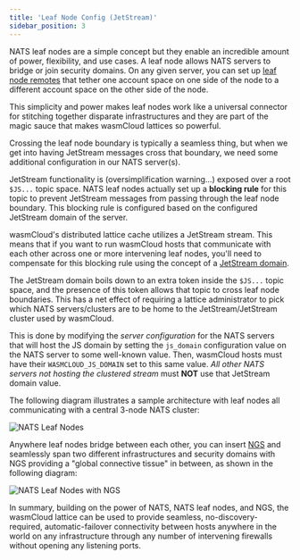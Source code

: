 ```yaml
---
title: 'Leaf Node Config (JetStream)'
sidebar_position: 3
---
```


<head>
  <meta name="robots" content="noindex">
</head>

NATS leaf nodes are a simple concept but they enable an incredible amount of power, flexibility, and use cases. A leaf node allows NATS servers to bridge or join security domains. On any given server, you can set up [leaf node remotes](https://docs.nats.io/running-a-nats-service/configuration/leafnodes) that tether one account space on one side of the node to a different account space on the other side of the node.

This simplicity and power makes leaf nodes work like a universal connector for stitching together disparate infrastructures and they are part of the magic sauce that makes wasmCloud lattices so powerful.

Crossing the leaf node boundary is typically a seamless thing, but when we get into having JetStream messages cross that boundary, we need some additional configuration in our NATS server(s).

JetStream functionality is (oversimplification warning...) exposed over a root `$JS...` topic space. NATS leaf nodes actually set up a **blocking rule** for this topic to prevent JetStream messages from passing through the leaf node boundary. This blocking rule is configured based on the configured JetStream domain of the server.

wasmCloud's distributed lattice cache utilizes a JetStream stream. This means that if you want to run wasmCloud hosts that communicate with each other across one or more intervening leaf nodes, you'll need to compensate for this blocking rule using the concept of a [JetStream domain](https://docs.nats.io/running-a-nats-service/configuration/clustering/jetstream_clustering).

The JetStream domain boils down to an extra token inside the `$JS...` topic space, and the presence of this token allows that topic to cross leaf node boundaries. This has a net effect of requiring a lattice administrator to pick which NATS servers/clusters are to be home to the JetStream/JetStream cluster used by wasmCloud.

This is done by modifying the _server configuration_ for the NATS servers that will host the JS domain by setting the `js_domain` configuration value on the NATS server to some well-known value. Then, wasmCloud hosts must have their `WASMCLOUD_JS_DOMAIN` set to this same value. _All other NATS servers not hosting the clustered stream_ must **NOT** use that JetStream domain value.

The following diagram illustrates a sample architecture with leaf nodes all communicating with a central 3-node NATS cluster:

![NATS Leaf Nodes](/docs/images/nats_js_leafs.png)

Anywhere leaf nodes bridge between each other, you can insert [NGS](https://synadia.com/ngs) and seamlessly span two different infrastructures and security domains with NGS providing a "global connective tissue" in between, as shown in the following diagram:

![NATS Leaf Nodes with NGS](/docs/images/nats_js_leafs_ngs.png)

In summary, building on the power of NATS, NATS leaf nodes, and NGS, the wasmCloud lattice can be used to provide seamless, no-discovery-required, automatic-failover connectivity between hosts anywhere in the world on any infrastructure through any number of intervening firewalls without opening any listening ports.
